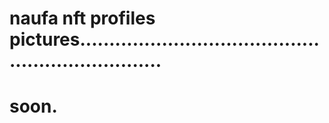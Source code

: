 # naufa nft profiles pictures...................................................................
# soon.

